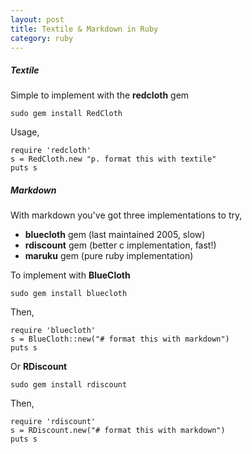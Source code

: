 ```yaml
---
layout: post
title: Textile & Markdown in Ruby
category: ruby
---
```


##### Textile

Simple to implement with the **redcloth** gem

    sudo gem install RedCloth

Usage,

    require 'redcloth'
    s = RedCloth.new "p. format this with textile"
    puts s

##### Markdown

With markdown you've got three implementations to try,

* **bluecloth** gem (last maintained 2005, slow)
* **rdiscount** gem (better c implementation, fast!)
* **maruku** gem (pure ruby implementation)

To implement with **BlueCloth**

    sudo gem install bluecloth

Then, 

    require 'bluecloth'
    s = BlueCloth::new("# format this with markdown")
    puts s

Or **RDiscount**

    sudo gem install rdiscount

Then,

    require 'rdiscount'
    s = RDiscount.new("# format this with markdown")
    puts s
